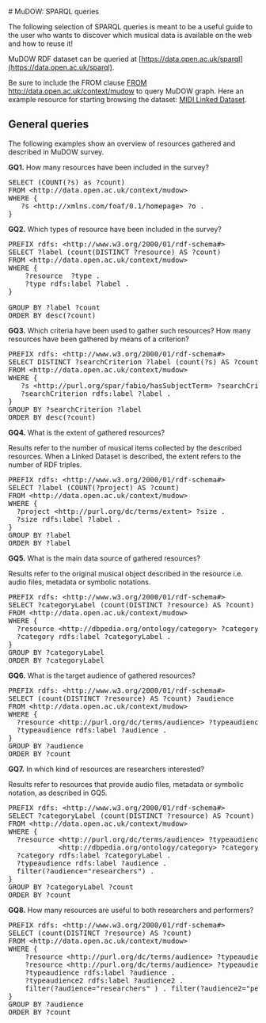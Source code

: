 
# MuDOW: SPARQL queries

The following selection of SPARQL queries is meant to be a useful guide to the user who wants to discover which musical data is available on the web and how to reuse it! 

MuDOW RDF dataset can be queried at [https://data.open.ac.uk/sparql](https://data.open.ac.uk/sparql). 

Be sure to include the FROM clause [FROM <http://data.open.ac.uk/context/mudow>](http://data.open.ac.uk/context/mudow) to query MuDOW graph. 
Here an example resource for starting browsing the dataset: [MIDI Linked Dataset](http://data.open.ac.uk/mudow/2c52e5179258305c74fcc637615eb123). 


## General queries

The following examples show an overview of resources gathered and described in MuDOW survey.

**GQ1.** How many resources have been included in the survey?

<pre>
SELECT (COUNT(?s) as ?count)
FROM &lt;http://data.open.ac.uk/context/mudow&gt;
WHERE {
   ?s &lt;http://xmlns.com/foaf/0.1/homepage&gt; ?o .
}
</pre> 

**GQ2.** Which types of resource have been included in the survey?

<pre>
PREFIX rdfs: &lt;http://www.w3.org/2000/01/rdf-schema#&gt;
SELECT ?label (count(DISTINCT ?resource) AS ?count) 
FROM &lt;http://data.open.ac.uk/context/mudow&gt;
WHERE {
   	?resource <http://purl.org/spar/datacite/hasGeneralResourceType> ?type .
   	?type rdfs:label ?label .
}

GROUP BY ?label ?count
ORDER BY desc(?count)
</pre> 

**GQ3.** Which criteria have been used to gather such resources? How many resources have been gathered by means of a criterion?

<pre>
PREFIX rdfs: &lt;http://www.w3.org/2000/01/rdf-schema#&gt;
SELECT DISTINCT ?searchCriterion ?label (count(?s) AS ?count)
FROM &lt;http://data.open.ac.uk/context/mudow&gt;
WHERE {
   ?s &lt;http://purl.org/spar/fabio/hasSubjectTerm&gt; ?searchCriterion .
   ?searchCriterion rdfs:label ?label .
}
GROUP BY ?searchCriterion ?label
ORDER BY desc(?count)
</pre> 

**GQ4.** What is the extent of gathered resources? 

Results refer to the number of musical items collected by the described resources. When a Linked Dataset is described, the extent refers to the number of RDF triples.

<pre>
PREFIX rdfs: &lt;http://www.w3.org/2000/01/rdf-schema#&gt;
SELECT ?label (COUNT(?project) AS ?count)
FROM &lt;http://data.open.ac.uk/context/mudow&gt;
WHERE {
  ?project &lt;http://purl.org/dc/terms/extent&gt; ?size .
  ?size rdfs:label ?label .
}
GROUP BY ?label
ORDER BY ?label
</pre> 

**GQ5.** What is the main data source of gathered resources? 

Results refer to the original musical object described in the resource i.e. audio files, metadata or symbolic notations.

<pre>
PREFIX rdfs: &lt;http://www.w3.org/2000/01/rdf-schema#&gt;
SELECT ?categoryLabel (count(DISTINCT ?resource) AS ?count)
FROM &lt;http://data.open.ac.uk/context/mudow&gt;
WHERE {
  ?resource &lt;http://dbpedia.org/ontology/category&gt; ?category .
  ?category rdfs:label ?categoryLabel .
}
GROUP BY ?categoryLabel
ORDER BY ?categoryLabel
</pre> 

**GQ6.** What is the target audience of gathered resources? 

<pre>
PREFIX rdfs: &lt;http://www.w3.org/2000/01/rdf-schema#&gt;
SELECT (count(DISTINCT ?resource) AS ?count) ?audience
FROM &lt;http://data.open.ac.uk/context/mudow&gt;
WHERE {
  ?resource &lt;http://purl.org/dc/terms/audience&gt; ?typeaudience .
  ?typeaudience rdfs:label ?audience .
}
GROUP BY ?audience
ORDER BY ?count
</pre> 

**GQ7.** In which kind of resources are researchers interested? 

Results refer to resources that provide audio files, metadata or symbolic notation, as described in GQ5.

<pre>
PREFIX rdfs: &lt;http://www.w3.org/2000/01/rdf-schema#&gt;
SELECT ?categoryLabel (count(DISTINCT ?resource) AS ?count) 
FROM &lt;http://data.open.ac.uk/context/mudow&gt;
WHERE {
  ?resource &lt;http://purl.org/dc/terms/audience&gt; ?typeaudience ; 
  			&lt;http://dbpedia.org/ontology/category&gt; ?category .
  ?category rdfs:label ?categoryLabel .
  ?typeaudience rdfs:label ?audience .
  filter(?audience="researchers") .
}
GROUP BY ?categoryLabel ?count
ORDER BY ?count
</pre> 

**GQ8.** How many resources are useful to both researchers and performers? 

<pre>
PREFIX rdfs: &lt;http://www.w3.org/2000/01/rdf-schema#&gt;
SELECT (count(DISTINCT ?resource) AS ?count) 
FROM &lt;http://data.open.ac.uk/context/mudow&gt;
WHERE {
  	?resource &lt;http://purl.org/dc/terms/audience&gt; ?typeaudience .
  	?resource &lt;http://purl.org/dc/terms/audience&gt; ?typeaudience2 .
   	?typeaudience rdfs:label ?audience .
  	?typeaudience2 rdfs:label ?audience2 .
    filter(?audience="researchers" ) . filter(?audience2="performers").
}
GROUP BY ?audience
ORDER BY ?count
</pre> 
